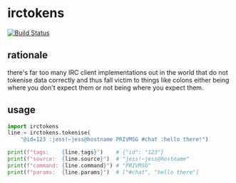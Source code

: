 # irctokens

[![Build Status](https://travis-ci.org/jesopo/irctokens.svg?branch=master)](https://travis-ci.org/jesopo/irctokens)

## rationale

there's far too many IRC client implementations out in the world that do not
tokenise data correctly and thus fall victim to things like colons either being
where you don't expect them or not being where you expect them.

## usage

```python
import irctokens
line = irctokens.tokenise(
    "@id=123 :jess!~jess@hostname PRIVMSG #chat :hello there!")

print(f"tags:    {line.tags}")    # {"id": "123"}
print(f"source:  {line.source}")  # "jess!~jess@hostname"
print(f"command: {line.command}") # "PRIVMSG"
print(f"params:  {line.params}")  # ["#chat", "hello there"]
```

